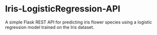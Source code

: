 # Iris-LogisticRegression-API
A simple Flask REST API for predicting iris flower species using a logistic regression model trained on the Iris dataset.
